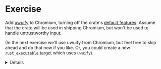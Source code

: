 # Exercise

Add [uwuify][0] to Chromium, turning off the crate's [default features][1].
Assume that the crate will be used in shipping Chromium, but won't be used
to handle untrustworthy input.

(In the next exercise we'll use uwuify from Chromium, but feel free to
skip ahead and do that now if you like. Or, you could create a new
[`rust_executable` target][2] which uses `uwuify`).

<details>
Students will need to download lots of transitive dependencies.

The total crates needed are: uwuify, smallvec, scopeguard, parking_lot,
parking_lot_core, lock_api and instant. If students are downloading even
more than that, they probably forgot to turn off the default features.

Thanks to [Daniel Liu][3] for this crate!
</detail>


[0]: https://crates.io/crates/uwuify
[1]: https://doc.rust-lang.org/cargo/reference/features.html#the-default-feature
[2]: https://source.chromium.org/chromium/chromium/src/+/main:build/rust/rust_executable.gni
[3]: https://github.com/Daniel-Liu-c0deb0t